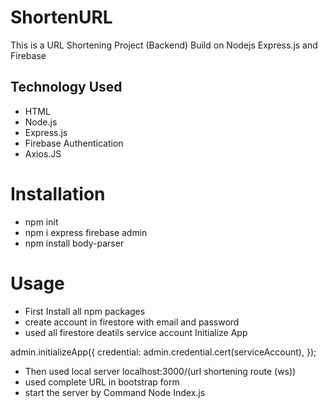 # ShortenURL
This is a URL Shortening Project (Backend) Build on Nodejs Express.js and Firebase

## Technology Used 

- HTML
- Node.js
- Express.js
- Firebase Authentication
- Axios.JS


# Installation

- npm init
- npm i express firebase admin 
- npm install body-parser

# Usage 

- First Install all npm packages 
- create account in firestore with email and password
- used all firestore deatils service account Initialize App

admin.initializeApp({
  credential: admin.credential.cert(serviceAccount),
});

- Then used local server localhost:3000/(url shortening route (ws))
- used complete URL in bootstrap form 
- start the server by Command Node Index.js 
